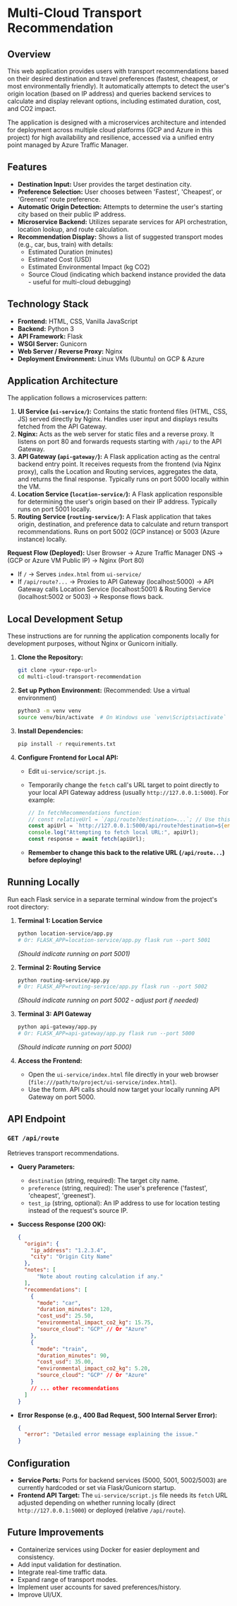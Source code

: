 # Multi-Cloud Transport Recommendation

## Overview

This web application provides users with transport recommendations based on their desired destination and travel preferences (fastest, cheapest, or most environmentally friendly). It automatically attempts to detect the user's origin location (based on IP address) and queries backend services to calculate and display relevant options, including estimated duration, cost, and CO2 impact.

The application is designed with a microservices architecture and intended for deployment across multiple cloud platforms (GCP and Azure in this project) for high availability and resilience, accessed via a unified entry point managed by Azure Traffic Manager.

## Features

* **Destination Input:** User provides the target destination city.
* **Preference Selection:** User chooses between 'Fastest', 'Cheapest', or 'Greenest' route preference.
* **Automatic Origin Detection:** Attempts to determine the user's starting city based on their public IP address.
* **Microservice Backend:** Utilizes separate services for API orchestration, location lookup, and route calculation.
* **Recommendation Display:** Shows a list of suggested transport modes (e.g., car, bus, train) with details:
  * Estimated Duration (minutes)
  * Estimated Cost (USD)
  * Estimated Environmental Impact (kg CO2)
  * Source Cloud (indicating which backend instance provided the data - useful for multi-cloud debugging)

## Technology Stack

* **Frontend:** HTML, CSS, Vanilla JavaScript
* **Backend:** Python 3
* **API Framework:** Flask
* **WSGI Server:** Gunicorn
* **Web Server / Reverse Proxy:** Nginx
* **Deployment Environment:** Linux VMs (Ubuntu) on GCP & Azure

## Application Architecture

The application follows a microservices pattern:

1. **UI Service (`ui-service/`):** Contains the static frontend files (HTML, CSS, JS) served directly by Nginx. Handles user input and displays results fetched from the API Gateway.
2. **Nginx:** Acts as the web server for static files and a reverse proxy. It listens on port 80 and forwards requests starting with `/api/` to the API Gateway.
3. **API Gateway (`api-gateway/`):** A Flask application acting as the central backend entry point. It receives requests from the frontend (via Nginx proxy), calls the Location and Routing services, aggregates the data, and returns the final response. Typically runs on port 5000 locally within the VM.
4. **Location Service (`location-service/`):** A Flask application responsible for determining the user's origin based on their IP address. Typically runs on port 5001 locally.
5. **Routing Service (`routing-service/`):** A Flask application that takes origin, destination, and preference data to calculate and return transport recommendations. Runs on port 5002 (GCP instance) or 5003 (Azure instance) locally.

**Request Flow (Deployed):**
User Browser -> Azure Traffic Manager DNS -> (GCP or Azure VM Public IP) -> Nginx (Port 80)

* If `/` -> Serves `index.html` from `ui-service/`
* If `/api/route?...` -> Proxies to API Gateway (localhost:5000) -> API Gateway calls Location Service (localhost:5001) & Routing Service (localhost:5002 or 5003) -> Response flows back.

## Local Development Setup

These instructions are for running the application components locally for development purposes, without Nginx or Gunicorn initially.

1. **Clone the Repository:**

    ```bash
    git clone <your-repo-url>
    cd multi-cloud-transport-recommendation
    ```

2. **Set up Python Environment:** (Recommended: Use a virtual environment)

    ```bash
    python3 -m venv venv
    source venv/bin/activate  # On Windows use `venv\Scripts\activate`
    ```

3. **Install Dependencies:**

    ```bash
    pip install -r requirements.txt
    ```

4. **Configure Frontend for Local API:**
    * Edit `ui-service/script.js`.
    * Temporarily change the `fetch` call's URL target to point directly to your local API Gateway address (usually `http://127.0.0.1:5000`). For example:

        ```javascript
        // In fetchRecommendations function:
        // const relativeUrl = `/api/route?destination=...`; // Use this for deployment
        const apiUrl = `http://127.0.0.1:5000/api/route?destination=${encodeURIComponent(destination)}&preference=${encodeURIComponent(preference)}`; // Use this for local Flask testing
        console.log("Attempting to fetch local URL:", apiUrl);
        const response = await fetch(apiUrl);
        ```

    * **Remember to change this back to the relative URL (`/api/route...`) before deploying!**

## Running Locally

Run each Flask service in a separate terminal window from the project's root directory:

1. **Terminal 1: Location Service**

    ```bash
    python location-service/app.py
    # Or: FLASK_APP=location-service/app.py flask run --port 5001
    ```

    *(Should indicate running on port 5001)*

2. **Terminal 2: Routing Service**

    ```bash
    python routing-service/app.py
    # Or: FLASK_APP=routing-service/app.py flask run --port 5002
    ```

    *(Should indicate running on port 5002 - adjust port if needed)*

3. **Terminal 3: API Gateway**

    ```bash
    python api-gateway/app.py
    # Or: FLASK_APP=api-gateway/app.py flask run --port 5000
    ```

    *(Should indicate running on port 5000)*

4. **Access the Frontend:**
    * Open the `ui-service/index.html` file directly in your web browser (`file:///path/to/project/ui-service/index.html`).
    * Use the form. API calls should now target your locally running API Gateway on port 5000.

## API Endpoint

### `GET /api/route`

Retrieves transport recommendations.

* **Query Parameters:**
  * `destination` (string, required): The target city name.
  * `preference` (string, required): The user's preference ('fastest', 'cheapest', 'greenest').
  * `test_ip` (string, optional): An IP address to use for location testing instead of the request's source IP.
* **Success Response (200 OK):**

    ```json
    {
      "origin": {
        "ip_address": "1.2.3.4",
        "city": "Origin City Name"
      },
      "notes": [
          "Note about routing calculation if any."
      ],
      "recommendations": [
        {
          "mode": "car",
          "duration_minutes": 120,
          "cost_usd": 25.50,
          "environmental_impact_co2_kg": 15.75,
          "source_cloud": "GCP" // Or "Azure"
        },
        {
          "mode": "train",
          "duration_minutes": 90,
          "cost_usd": 35.00,
          "environmental_impact_co2_kg": 5.20,
          "source_cloud": "GCP" // Or "Azure"
        }
        // ... other recommendations
      ]
    }
    ```

* **Error Response (e.g., 400 Bad Request, 500 Internal Server Error):**

    ```json
    {
      "error": "Detailed error message explaining the issue."
    }
    ```

## Configuration

* **Service Ports:** Ports for backend services (5000, 5001, 5002/5003) are currently hardcoded or set via Flask/Gunicorn startup.
* **Frontend API Target:** The `ui-service/script.js` file needs its `fetch` URL adjusted depending on whether running locally (direct `http://127.0.0.1:5000`) or deployed (relative `/api/route`).

## Future Improvements 

* Containerize services using Docker for easier deployment and consistency.
* Add input validation for destination.
* Integrate real-time traffic data.
* Expand range of transport modes.
* Implement user accounts for saved preferences/history.
* Improve UI/UX.
